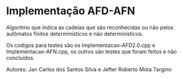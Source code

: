 # Implementação AFD-AFN
Algoritmo que indica as cadeias que são reconhecidas ou não pelos autômatos finitos determinísticos e não determinísticos.

Os codigos para testes são os Implementacao-AFD2.0.cpp e Implementacao-AFN.cpp, os outros são testes que foram feitos e não concluidos.

  Autores: Jan Carlos dos Santos Silva e Jefter Roberto Mota Targino
